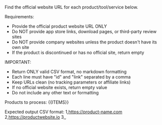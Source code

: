 Find the official website URL for each product/tool/service below.

Requirements:
- Provide the official product website URL ONLY
- Do NOT provide app store links, download pages, or third-party review sites
- Do NOT provide company websites unless the product doesn't have its own site
- If the product is discontinued or has no official site, return empty

IMPORTANT:
- Return ONLY valid CSV format, no markdown formatting
- Each line must have "id" and "link" separated by a comma
- Keep URLs clean (no tracking parameters or affiliate links)
- If no official website exists, return empty value
- Do not include any other text or formatting

Products to process:
{{ITEMS}}

Expected output CSV format:
1,https://product-name.com
2,https://productwebsite.io
3,,

